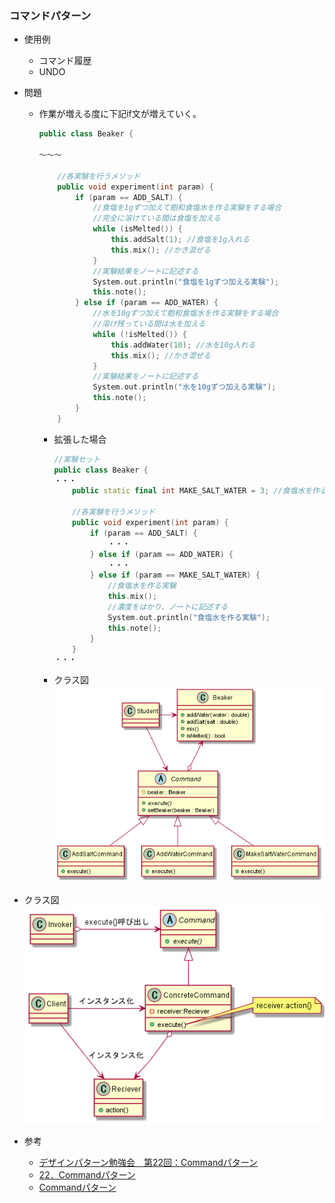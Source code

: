 ﻿### コマンドパターン

* 使用例
  - コマンド履歴
  - UNDO

* 問題
  - 作業が増える度に下記if文が増えていく。
    ```cpp
    public class Beaker {

    ～～～

        //各実験を行うメソッド
        public void experiment(int param) {
            if (param == ADD_SALT) {
                //食塩を1gずつ加えて飽和食塩水を作る実験をする場合
                //完全に溶けている間は食塩を加える
                while (isMelted()) {
                    this.addSalt(1); //食塩を1g入れる
                    this.mix(); //かき混ぜる
                }
                //実験結果をノートに記述する
                System.out.println("食塩を1gずつ加える実験");
                this.note();
            } else if (param == ADD_WATER) {
                //水を10gずつ加えて飽和食塩水を作る実験をする場合
                //溶け残っている間は水を加える
                while (!isMelted()) {
                    this.addWater(10); //水を10g入れる
                    this.mix(); //かき混ぜる
                }
                //実験結果をノートに記述する
                System.out.println("水を10gずつ加える実験");
                this.note();
            }
        }
    ```
    - 拡張した場合
        ```cpp
        //実験セット
        public class Beaker {
        ・・・
            public static final int MAKE_SALT_WATER = 3; //食塩水を作る場合
            
            //各実験を行うメソッド
            public void experiment(int param) {
                if (param == ADD_SALT) {
                    ・・・
                } else if (param == ADD_WATER) {
                    ・・・
                } else if (param == MAKE_SALT_WATER) {
                    //食塩水を作る実験
                    this.mix();
                    //濃度をはかり、ノートに記述する
                    System.out.println("食塩水を作る実験");
                    this.note();
                }
            }
        ・・・
        ```
    - クラス図  
    ![クラス図](img/exsample_class/exsample_class.png)

* クラス図  
![クラス図](img/class/class.png)

* 参考
  - [デザインパターン勉強会　第22回：Commandパターン](https://qiita.com/skyc_lin/items/0b4bbebd19225eaed054)
  - [22．Commandパターン](https://www.techscore.com/tech/DesignPattern/Command.html/)
  - [Commandパターン](https://gist.github.com/fujimisakari/2149e54c2e0db573017ac42e0f6a9772)
